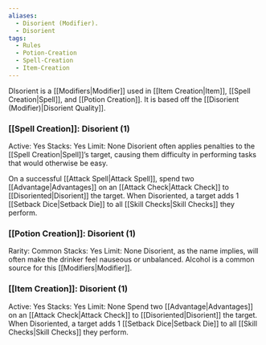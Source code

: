 ```yaml
---
aliases:
  - Disorient (Modifier).
  - Disorient
tags:
  - Rules
  - Potion-Creation
  - Spell-Creation
  - Item-Creation
---
```

DIsorient is a [[Modifiers|Modifier]] used in [[Item Creation|Item]], [[Spell Creation|Spell]], and [[Potion Creation]]. It is based off the [[Disorient (Modifier)|Disorient Quality]].

### [[Spell Creation]]: Disorient (1)
Active: Yes
Stacks: Yes
Limit: None
Disorient often applies penalties to the [[Spell Creation|Spell]]’s target, causing them difficulty in performing tasks that would otherwise be easy.

On a successful [[Attack Spell|Attack Spell]], spend two [[Advantage|Advantages]] on an [[Attack Check|Attack Check]] to [[Disoriented|Disorient]] the target. When Disoriented, a target adds 1 [[Setback Dice|Setback Die]] to all [[Skill Checks|Skill Checks]] they perform.

### [[Potion Creation]]: Disorient (1)
Rarity: Common
Stacks: Yes
Limit: None
Disorient, as the name implies, will often make the drinker feel nauseous or unbalanced. Alcohol is a common source for this [[Modifiers|Modifier]].

### [[Item Creation]]: Disorient (1)
Active: Yes
Stacks: Yes
Limit: None
Spend two [[Advantage|Advantages]] on an [[Attack Check|Attack Check]] to [[Disoriented|Disorient]] the target. When Disoriented, a target adds 1 [[Setback Dice|Setback Die]] to all [[Skill Checks|Skill Checks]] they perform.
